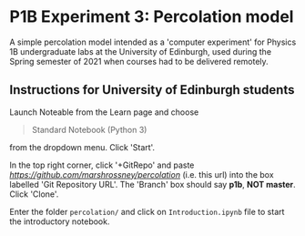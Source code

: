# P1B Experiment 3: Percolation model

A simple percolation model intended as a 'computer experiment' for Physics 1B undergraduate labs at the University of Edinburgh, used during the Spring semester of 2021 when courses had to be delivered remotely.

## Instructions for University of Edinburgh students

Launch Noteable from the Learn page and choose

> Standard Notebook (Python 3)

from the dropdown menu.
Click 'Start'.

In the top right corner, click '+GitRepo' and paste *https://github.com/marshrossney/percolation* (i.e. this url) into the box labelled 'Git Repository URL'.
The 'Branch' box should say **p1b**, **NOT master**.
Click 'Clone'.

Enter the folder `percolation/` and click on `Introduction.ipynb` file to start the introductory notebook.
